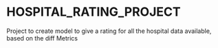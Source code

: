 # HOSPITAL_RATING_PROJECT
 Project to create model to give a rating for all the hospital data available, based on the diff Metrics
